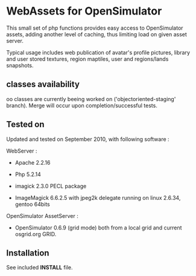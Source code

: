 WebAssets for OpenSimulator
===========================

This small set of php functions provides easy access to OpenSimulator
assets, adding another level of caching, thus limiting load on given
asset server.

Typical usage includes web publication of avatar's profile pictures, library and user
stored textures, region maptiles, user and regions/lands snapshots.


classes availability
--------------------

oo classes are currently beeing worked on ('objectoriented-staging' branch). Merge will occur upon completion/successful tests.

Tested on
---------
Updated and tested on September 2010, with following software :

WebServer :

 * Apache 2.2.16

 * Php 5.2.14

 * imagick 2.3.0 PECL package

 * ImageMagick 6.6.2.5 with jpeg2k delegate
 running on linux 2.6.34, gentoo 64bits

OpenSimulator AssetServer :

 * OpenSimulator 0.6.9 (grid mode) both from a local grid and current osgrid.org GRID.

Installation
------------
See included **INSTALL** file.


